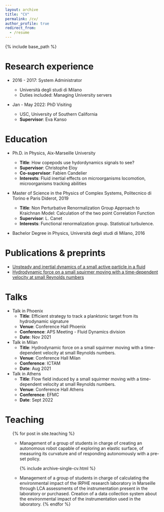 ```yaml
---
layout: archive
title: "CV"
permalink: /cv/
author_profile: true
redirect_from:
  - /resume
---
```


{% include base_path %}

Research experience
======
* 2016 - 2017: System Administrator
  * Università degli studi di Milano
  * Duties included: Managing University servers

* Jan - May 2022: PhD Visiting
  * USC, University of Southern California
  * **Supervisor**: Eva Kanso
 
Education
======
* Ph.D. in Physics, Aix-Marseille University
  * **Title**: How copepods use hydordynamics signals to see?
  * **Supervisor**: Christophe Eloy
  * **Co-supervisor**: Fabien Candelier
  * **Interests**: Fluid inertial effects on microorganisms locomotion, microorganisms tracking abilities 
* Master of Science in the Physics of Complex Systems, Politecnico di Torino e Paris Diderot, 2019 
  * **Title**: Non Perturbative Renormalization Group Approach to Kraichnan Model: Calculation of the two point Correlation Function
  * **Supervisor**: L. Canet
  * **Interests**: Functional renormalization group. Statistical turbulence.

* Bachelor Degree in Physics, Università degli studi di Milano, 2016


Publications & preprints
======
* [Unsteady and inertial dynamics of a small active particle in a fluid](https://journals.aps.org/prfluids/pdf/10.1103/PhysRevFluids.7.044304)
* [Hydrodynamic force on a small squirmer moving with a time-dependent velocity at small Reynolds numbers](https://arxiv.org/abs/2209.08138)
  
  
Talks
======
* Talk in Phoenix
  * **Title**: Efficient strategy to track a planktonic target from its hydrodynamic signature
  * **Venue**: Conference Hall Phoenix
  * **Conference**: APS Meeting - Fluid Dynamics division
  * **Date**: Nov 2021
* Talk in Milan
  * **Title**: Hydrodynamic force on a small squirmer moving with a time-dependent velocity at small Reynolds numbers.
  * **Venue**: Conference Hall Milan
  * **Conference**: ICTAM
  * **Date**: Aug 2021
* Talk in Athens
  * **Title**: Flow field induced by a small squirmer moving with a time-dependent velocity at small Reynolds numbers.
  * **Venue**: Conference Hall Athens
  * **Conference**: EFMC
  * **Date**: Sept 2022
  
Teaching
 ======
 
  <ul>{% for post in site.teaching %}
  
  - Management of a group of students in charge of  creating an autonomous robot capable of exploring an elastic surface, of measuring its curvature and of responding autonomously with a pre-set policy.
  
    {% include archive-single-cv.html %}
  
  - Management of a group of students in charge of calculating the environmental impact of the IRPHE research laboratory in Marseille through LCA assessments of the instrumentation present in the laboratory or purchased. Creation of a data collection system about the environmental impact of the instrumentation used in the laboratory.
  {% endfor %}</ul>
  
